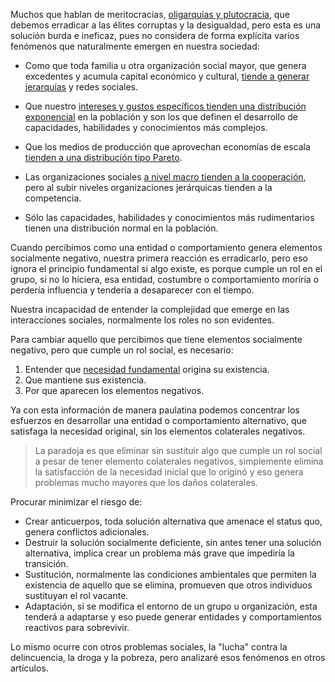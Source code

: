 <!--- No es solución derrocar a las élites corruptas -->

Muchos que hablan de meritocracias, [oligarquías y plutocracia][5], que debemos erradicar a las élites corruptas y la desigualdad, pero esta es una solución burda e ineficaz, pues no considera de forma explícita varios fenómenos que naturalmente emergen en nuestra sociedad:

- Como que toda familia u otra organización social mayor, que genera excedentes y acumula capital económico y cultural, [tiende a generar jerarquías][1] y redes sociales.

- Que nuestro [intereses y gustos específicos tienden una distribución exponencial][3] en la población y son los que definen el desarrollo de capacidades, habilidades y conocimientos más complejos.

- Que los medios de producción que aprovechan economías de escala [tienden a una distribución tipo Pareto][2].

- Las organizaciones sociales [a nivel macro tienden a la cooperación][4], pero al subir niveles organizaciones jerárquicas tienden a la competencia.

- Sólo las capacidades, habilidades y conocimientos más rudimentarios tienen una distribución normal en la población.

Cuando percibimos como una entidad o comportamiento genera elementos socialmente negativo, nuestra primera reacción es erradicarlo, pero eso ignora el principio fundamental si algo existe, es porque cumple un rol en el grupo, si no lo hiciera, esa entidad, costumbre o comportamiento moriría o perdería influencia y tendería a desaparecer con el tiempo.

Nuestra incapacidad de entender la complejidad que emerge en las interacciones sociales, normalmente los roles no son evidentes.

Para cambiar aquello que percibimos que tiene elementos socialmente negativo, pero que cumple un rol social, es necesario:

1. Entender que [necesidad fundamental][6] origina su existencia.
2. Que mantiene sus existencia.
3. Por que aparecen los elementos negativos.

Ya con esta información de manera paulatina podemos concentrar los esfuerzos en desarrollar una entidad o comportamiento alternativo, que satisfaga la necesidad original, sin los elementos colaterales negativos.

> La paradoja es que eliminar sin sustituir algo que cumple un rol social a pesar de tener elemento colaterales negativos, simplemente elimina la satisfacción de la necesidad inicial que lo originó y eso genera problemas mucho mayores que los daños colaterales.

Procurar minimizar el riesgo de:

* Crear anticuerpos, toda solución alternativa que amenace el status quo, genera conflictos adicionales.
* Destruir la solución socialmente deficiente, sin antes tener una solución alternativa, implica crear un problema más grave que impediría la transición.
* Sustitución, normalmente las condiciones ambientales que permiten la existencia de aquello que se elimina, promueven que otros individuos sustituyan el rol vacante.
* Adaptación, si se modifica el entorno de un grupo u organización, esta tenderá a adaptarse y eso puede generar entidades y comportamientos reactivos para sobrevivir.

Lo mismo ocurre con otros problemas sociales, la "lucha" contra la delincuencia, la droga y la pobreza, pero analizaré esos fenómenos en otros artículos.

<!--- Referencias y Bibliografía -->

[1]: https://en.wikipedia.org/wiki/Intraspecific_competition "Wikipedia: Intraspecific Competition"
[2]: https://es.wikipedia.org/wiki/Larga_cola "Larga cola"
[3]: http://collabmarket.org/2011/04/26/distribucion-de-costos-en-redes-sociales/ "Costos en redes sociales"
[4]: http://collabmarket.org/2010/08/20/community-scrum-manager/ "Community Scrum Manager"
[5]: http://collabmarket.org/2015/10/18/por-que-los-nuevos-electores-no-votan/ "Nuevos electores no votan"
[6]: http://collabmarket.org/2009/09/09/desarrollo-a-escala-humana/ "Necesidades Fundamentales"